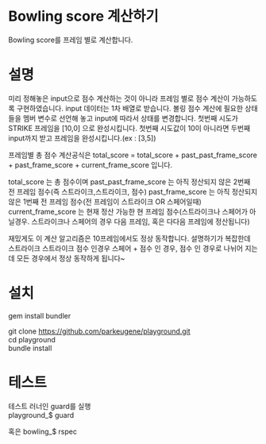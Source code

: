 Bowling score 계산하기
====================================
Bowling score를 프레임 별로 계산합니다.

설명
===
미리 정해놓은 input으로 점수 계산하는 것이 아니라 프레임 별로 점수 계산이 가능하도록 구현하였습니다.
input 데이터는 1차 배열로 받습니다.
볼링 점수 계산에 필요한 상태들을 멤버 변수로 선언해 놓고 input에 따라서 상태를 변경합니다.
첫번째 시도가 STRIKE 프레임을 [10,0] 으로 완성시킵니다.
첫번째 시도값이 10이 아니라면 두번째 input까지 받고 프레임을 완성시킵니다.(ex : [3,5])

프레임별 총 점수 계산공식은
total_score = total_score + past_past_frame_score + past_frame_score + current_frame_score 입니다.

total_score 는 총 점수이며
past_past_frame_score 는 아직 정산되지 않은 2번째 전 프레임 점수(즉 스트라이크,스트라이크, 점수) 
past_frame_score 는 아직 정산되지 않은 1번째 전 프레임 점수(전 프레임이 스트라이크 OR 스페어일때)
current_frame_score 는 현재 정산 가능한 현 프레임 점수(스트라이크나 스페어가 아닐경우. 스트라이크나 스페어의 경우 다음 프레임, 혹은 다다음 프레임에 정산됩니다)

재밌게도 이 계산 알고리즘은 10프레임에서도 정상 동작합니다.
설명하기가 복잡한데 스트라이크 스트라이크 점수 인경우 스페어 + 점수 인 경우, 점수 인 경우로 나뉘어 지는데 
모든 경우에서 정상 동작하게 됩니다~

설치
===
gem install bundler  

git clone https://github.com/parkeugene/playground.git  
cd playground  
bundle install  

테스트
=====
테스트 러너인 guard를 실행  
playground_$ guard  

혹은
bowling_$ rspec



